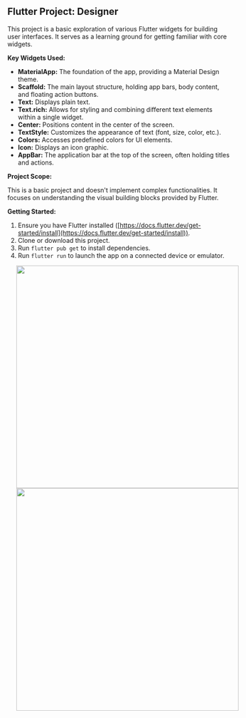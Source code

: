 ## Flutter Project: Designer

This project is a basic exploration of various Flutter widgets for building user interfaces. It serves as a learning ground for getting familiar with core widgets.

**Key Widgets Used:**

* **MaterialApp:** The foundation of the app, providing a Material Design theme.
* **Scaffold:** The main layout structure, holding app bars, body content, and floating action buttons.
* **Text:** Displays plain text.
* **Text.rich:** Allows for styling and combining different text elements within a single widget.
* **Center:** Positions content in the center of the screen.
* **TextStyle:** Customizes the appearance of text (font, size, color, etc.).
* **Colors:** Accesses predefined colors for UI elements.
* **Icon:** Displays an icon graphic.
* **AppBar:** The application bar at the top of the screen, often holding titles and actions.

**Project Scope:**

This is a basic project and doesn't implement complex functionalities. It focuses on understanding the visual building blocks provided by Flutter.

**Getting Started:**

1. Ensure you have Flutter installed ([https://docs.flutter.dev/get-started/install](https://docs.flutter.dev/get-started/install)).
2. Clone or download this project.
3. Run `flutter pub get` to install dependencies.
4. Run `flutter run` to launch the app on a connected device or emulator.

<img src ="https://github.com/theAkHilsarkar18/flutter_day1/assets/113697861/2d94e84b-40a0-4490-b8a7-452350c4fc03" height=500px hspace=20> 

<img src ="https://github.com/theAkHilsarkar18/flutter_day1/assets/113697861/2d94e84b-40a0-4490-b8a7-452350c4fc03" height=500px hspace=20> 
